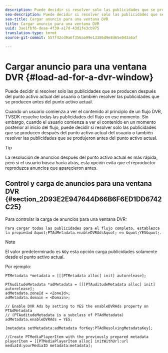 ```yaml
---
description: Puede decidir si resolver solo las publicidades que se producen después del punto activo actual del usuario o también resolver las publicidades que se producen antes del punto activo actual.
seo-description: Puede decidir si resolver solo las publicidades que se producen después del punto activo actual del usuario o también resolver las publicidades que se producen antes del punto activo actual.
seo-title: Cargar anuncio para una ventana DVR
title: Cargar anuncio para una ventana DVR
uuid: 3ae1fbf6-deae-4f39-a17d-43d1fe3cb975
translation-type: tm+mt
source-git-commit: 557f42cd9a6f356aa99e13386d9e8d65e043a6af

---
```



# Cargar anuncio para una ventana DVR {#load-ad-for-a-dvr-window}

Puede decidir si resolver solo las publicidades que se producen después del punto activo actual del usuario o también resolver las publicidades que se producen antes del punto activo actual.

Cuando un usuario comienza a ver el contenido al principio de un flujo DVR, TVSDK resuelve todas las publicidades del flujo en ese momento. Sin embargo, cuando el usuario comienza a ver el contenido en un momento posterior al inicio del flujo, puede decidir si resolver solo las publicidades que se producen después del punto activo actual del usuario o también resolver las publicidades que se produjeron antes del punto activo actual.

>[!TIP]
>
>La resolución de anuncios después del punto activo actual es más rápida, pero si el usuario busca hacia atrás, esta opción evita que el reproductor reproduzca anuncios que aparecieron antes.

## Control y carga de anuncios para una ventana DVR {#section_2D93E2E947644D66B6F6ED1DD6742C25}

Para controlar la carga de anuncios para una ventana DVR:

    Para cargar todas las publicidades para el flujo completo, establezca la propiedad &quot;PTAdMetadata.enableDVRAds&quot; en &quot;YES&quot;.

>[!NOTE]
>
>El valor predeterminado es `NO`y esta opción carga publicidades solamente desde el punto activo actual.

Por ejemplo:

```
PTMetadata *metadata = [[[PTMetadata alloc] init] autorelease]; 
 
PTAuditudeMetadata *adMetadata = [[[PTAuditudeMetadata alloc] init] autorelease];  
adMetadata.zoneId = <ZoneId>; 
adMetadata.domain = <Domain>; 
 
// Enable DVR Ads by setting to YES the enableDVRAds property on PTAdMetadata  
// (PTAuditudeMetadata is a subclass of PTAdMetadata)  
adMetadata.enableDVRAds = YES; 
 
[metadata setMetadata:adMetadata forKey:PTAdResolvingMetadataKey]; 
 
//Create PTMediaPlayerItem with the previously prepared metadata    
playerItem = [[PTMediaPlayerItem alloc] initWithUrl:url mediaId:yourMediaID metadata:metadata]; 
```
